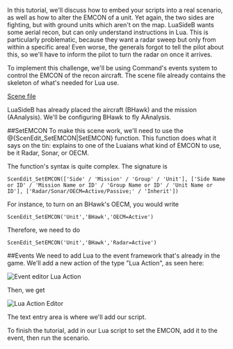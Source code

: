 In this tutorial, we'll discuss how to embed your scripts into a real scenario, as well as how to alter the EMCON of a unit. Yet again, the two sides are fighting, but with ground units which aren't on the map. LuaSideB wants some aerial recon, but can only understand instructions in Lua. This is particularly problematic, because they want a radar sweep but only from within a specific area! Even worse, the generals forgot to tell the pilot about this, so we'll have to inform the pilot to turn the radar on once it arrives.

To implement this challenge, we'll be using Command's events system to control the EMCON of the recon aircraft. The scene file already contains the skeleton of what's needed for Lua use.

[Scene file](https://github.com/BenChung/CommandLuaDocs/raw/master/LuaTutorial3.scen)

LuaSideB has already placed the aircraft (BHawk) and the mission (AAnalysis). We'll be configuring BHawk to fly AAnalysis.

##SetEMCON
To make this scene work, we'll need to use the @{ScenEdit_SetEMCON|SetEMCON} function. This function does what it says on the tin: explains to one of the Luaians what kind of EMCON to use, be it Radar, Sonar, or OECM. 

The function's syntax is quite complex. The signature is

    ScenEdit_SetEMCON(['Side' / 'Mission' / 'Group' / 'Unit'], ['Side Name or ID' / 'Mission Name or ID' / 'Group Name or ID' / 'Unit Name or ID'], ['Radar/Sonar/OECM=Active/Passive;' / 'Inherit'])

For instance, to turn on an BHawk's OECM, you would write

    ScenEdit_SetEMCON('Unit','BHawk','OECM=Active')

Therefore, we need to do

    ScenEdit_SetEMCON('Unit','BHawk','Radar=Active')

##Events
We need to add Lua to the event framework that's already in the game. We'll add a new action of the type "Lua Action", as seen here:

![Event editor Lua Action](http://imgur.com/MGsUvoe.png)

Then, we get

![Lua Action Editor](http://imgur.com/BkzIRdJ.png)

The text entry area is where we'll add our script.

To finish the tutorial, add in our Lua script to set the EMCON, add it to the event, then run the scenario.